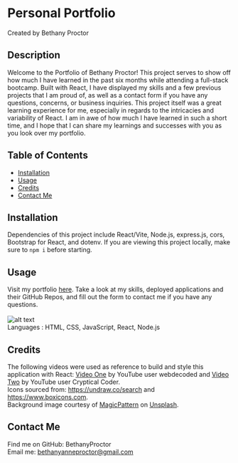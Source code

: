 # Personal Portfolio
  Created by Bethany Proctor 

  ## Description
  Welcome to the Portfolio of Bethany Proctor! This project serves to show off how much I have learned in the past six months while attending a full-stack bootcamp. Built with React, I have displayed my skills and a few previous projects that I am proud of, as well as a contact form if you have any questions, concerns, or business inquiries. This project itself was a great learning experience for me, especially in regards to the intricacies and variability of React. I am in awe of how much I have learned in such a short time, and I hope that I can share my learnings and successes with you as you look over my portfolio.

  ## Table of Contents
  * [Installation](#installation)
  * [Usage](#usage)
  * [Credits](#credits)
  * [Contact Me](#contact-me)
  

  ## Installation
  Dependencies of this project include React/Vite, Node.js, express.js, cors, Bootstrap for React, and dotenv. If you are viewing this project locally, make sure to `npm i` before starting.

  ## Usage
  Visit my portfolio <a href="">here</a>. Take a look at my skills, deployed applications and their GitHub Repos, and fill out the form to contact me if you have any questions. 
  </br>
  </br>
  ![alt text](image.png)
  </br>
  Languages : HTML, CSS, JavaScript, React, Node.js

  ## Credits
  The following videos were used as reference to build and style this application with React: <a href='https://youtu.be/hYv6BM2fWd8?si=moAsHb5q7PB06QZL'>Video One</a> by YouTube user webdecoded and 
  <a href="https://youtu.be/3aCoZudPEKE?si=Sf1dvOBuXpMcMpM5">Video Two</a> by YouTube user Cryptical Coder.
  </br>
  Icons sourced from: https://undraw.co/search and
https://www.boxicons.com.
  </br>
  Background image courtesy of <a href="https://unsplash.com/@magicpattern?utm_content=creditCopyText&utm_medium=referral&utm_source=unsplash">MagicPattern</a> on <a href="https://unsplash.com/photos/a-blurry-image-of-a-cell-phone-with-a-blurry-background-bevXKKL7E9g?utm_content=creditCopyText&utm_medium=referral&utm_source=unsplash">Unsplash</a>.

  ## Contact Me
  Find me on GitHub: BethanyProctor
  </br>
  Email me: bethanyanneproctor@gmail.com

  
